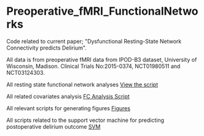 # Preoperative_fMRI_FunctionalNetworks

Code related to current paper; "Dysfunctional Resting-State Network Connectivity predicts Delirium".

All data is from  preoperative fMRI data from IPOD-B3 dataset, University of Wisconsin, Madison. Clinical Trials No:2015-0374, NCT01980511 and NCT03124303. 

All resting state functional network analyses
[View the script]([scripts/data_cleaning.py](https://github.com/NatashaLTaylor/Preoperative_fMRI_FunctionalNetworks/blob/main/FC_Analysis/FC_analysis.m))

All related covariates analysis [FC Analysis Script](https://github.com/NatashaLTaylor/Preoperative_fMRI_FunctionalNetworks/blob/main/FC_Analysis/FC_edges_Permuted_LM_mritype.m)

All relevant scripts for generating figures [Figures](https://github.com/NatashaLTaylor/Preoperative_fMRI_FunctionalNetworks/tree/main/Figures)

All scripts related to the support vector machine for predicting postoperative delirium outcome [SVM](https://github.com/NatashaLTaylor/Preoperative_fMRI_FunctionalNetworks/tree/main/SVM)
